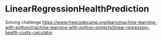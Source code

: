# LinearRegressionHealthPrediction
Solving challenge https://www.freecodecamp.org/learn/machine-learning-with-python/machine-learning-with-python-projects/linear-regression-health-costs-calculator
